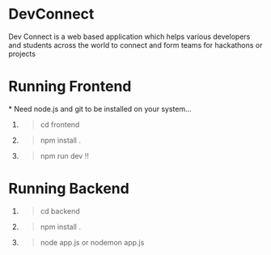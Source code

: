 # DevConnect
Dev Connect is a web based application which helps various developers and students across the world to connect and form teams for hackathons or projects

<h1>Running Frontend </h1>
<p>* Need node.js and git to be installed on your system...</p>

1) >cd frontend
2) >npm install .
3) >npm run dev !!

<h1>Running Backend </h1>

1) >cd backend
2) >npm install .
3) >node app.js or nodemon app.js
